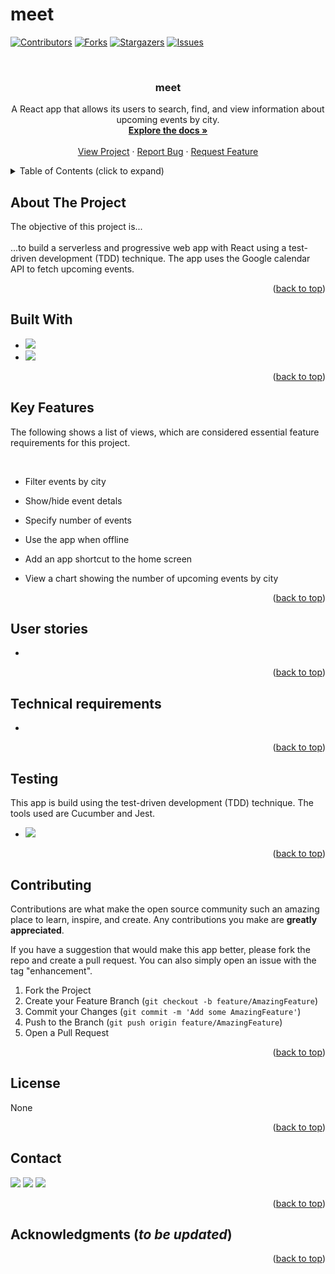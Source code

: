 # meet
<div id="top"></div>

[![Contributors][contributors-shield]][contributors-url]
[![Forks][forks-shield]][forks-url]
[![Stargazers][stars-shield]][stars-url]
[![Issues][issues-shield]](https://github.com/patricklemmer/meet/issues)
<!--[![MIT License][license-shield]][license-url]-->



<!-- PROJECT LOGO -->
<br />

<h3 align="center">meet</h3>

  <p align="center">
    A React app that allows its users to search, find, and view information about upcoming events by city.
    <br />
    <a href="[https://github.com/patricklemmer/meet/](https://github.com/patricklemmer/meet)"><strong>Explore the docs »</strong></a>
    <br />
    <br />
    <a href="https://github.com/patricklemmer/meet/">View Project</a>
    ·
    <a href="https://github.com/patricklemmer/meet/issues">Report Bug</a>
    ·
    <a href="https://github.com/patricklemmer/meet/issues">Request Feature</a>
  </p>
</div>



<!-- TABLE OF CONTENTS -->
<details>
  <summary>Table of Contents (click to expand)</summary><br>
  <ol>
    <li><a href="#about-the-project">About The Project</a></li>
    <li><a href="#built-with">Built With</a></li>
    <li><a href="#key-features">Key Features</a></li>
    <li><a href="#user-stories">User stories</a></li>
    <li><a href="#technical-requirements">Technical requirements</a></li>
    <li><a href="#contributing">Contributing</a></li>
    <li><a href="#license">License</a></li>
    <li><a href="#contact">Contact</a></li>
    <li><a href="#acknowledgments">Acknowledgments</a></li>
  </ol>
</details>



<!-- ABOUT THE PROJECT -->
## About The Project

<p>The objective of this project is...<br><br>...to build a serverless and progressive web app with React using a test-driven development (TDD) technique. The app uses the Google calendar API to fetch upcoming events.</p> 

<p align="right">(<a href="#top">back to top</a>)</p>


## Built With

* ![](https://img.shields.io/badge/React-20232A?style=for-the-badge&logo=react&logoColor=61DAFB)
* ![](https://img.shields.io/badge/Amazon_AWS-232F3E?style=for-the-badge&logo=amazon-aws&logoColor=white)


<p align="right">(<a href="#top">back to top</a>)</p>

## Key Features

<p>The following shows a list of views, which are considered essential feature requirements for this project.</p><br>

- Filter events by city

- Show/hide event detals

- Specify number of events

- Use the app when offline

- Add an app shortcut to the home screen

- View a chart showing the number of upcoming events by city


<p align="right">(<a href="#top">back to top</a>)</p>

<!-- User stories -->
## User stories

- 


<p align="right">(<a href="#top">back to top</a>)</p>


<!-- Technical requirements -->
## Technical requirements

- 


<p align="right">(<a href="#top">back to top</a>)</p>

<!-- Testing -->
## Testing

<p>This app is build using the test-driven development (TDD) technique. The tools used are Cucumber and Jest.</p>

* ![](https://img.shields.io/badge/Jest-323330?style=for-the-badge&logo=Jest&logoColor=white)


<p align="right">(<a href="#top">back to top</a>)</p>

<!-- CONTRIBUTING -->
## Contributing

Contributions are what make the open source community such an amazing place to learn, inspire, and create. Any contributions you make are **greatly appreciated**.

If you have a suggestion that would make this app better, please fork the repo and create a pull request. You can also simply open an issue with the tag "enhancement".

1. Fork the Project
2. Create your Feature Branch (`git checkout -b feature/AmazingFeature`)
3. Commit your Changes (`git commit -m 'Add some AmazingFeature'`)
4. Push to the Branch (`git push origin feature/AmazingFeature`)
5. Open a Pull Request

<p align="right">(<a href="#top">back to top</a>)</p>



<!-- LICENSE -->
## License

None

<p align="right">(<a href="#top">back to top</a>)</p>



<!-- CONTACT -->
## Contact

<a href="https://twitter.com/patrick_lemmer"><img src="https://img.shields.io/badge/Twitter-1DA1F2?style=for-the-badge&logo=twitter&logoColor=white"></a>
<a href="https://www.linkedin.com/in/patricklemmer/"><img src="https://img.shields.io/badge/LinkedIn-0077B5?style=for-the-badge&logo=linkedin&logoColor=white"></a>
<a href="mailto:patricklemmersa@gmail.com"><img src="https://img.shields.io/badge/Gmail-D14836?style=for-the-badge&logo=gmail&logoColor=white"></a>

<p align="right">(<a href="#top">back to top</a>)</p>



<!-- ACKNOWLEDGMENTS -->
## Acknowledgments (***to be updated***)

<!--
* [Pokemon icon set from GitHub, provided by @duiker101](https://github.com/duiker101/pokemon-type-svg-icons)
* [Bootstrap framework (v5.1.3) ](https://getbootstrap.com/)-->


<p align="right">(<a href="#top">back to top</a>)</p>



<!-- MARKDOWN LINKS & IMAGES -->
<!-- https://www.markdownguide.org/basic-syntax/#reference-style-links -->
[contributors-shield]: https://img.shields.io/github/contributors/github_username/repo_name.svg?style=for-the-badge
[contributors-url]: https://github.com/github_username/repo_name/graphs/contributors
[forks-shield]: https://img.shields.io/github/forks/github_username/repo_name.svg?style=for-the-badge
[forks-url]: https://github.com/github_username/repo_name/network/members
[stars-shield]: https://img.shields.io/github/stars/github_username/repo_name.svg?style=for-the-badge
[stars-url]: https://github.com/github_username/repo_name/stargazers
[issues-shield]: https://img.shields.io/github/issues/github_username/repo_name.svg?style=for-the-badge
[issues-url]: https://github.com/github_username/repo_name/issues
[license-shield]: https://img.shields.io/github/license/github_username/repo_name.svg?style=for-the-badge
[license-url]: https://github.com/github_username/repo_name/blob/master/LICENSE.txt
[linkedin-shield]: https://img.shields.io/badge/-LinkedIn-black.svg?style=for-the-badge&logo=linkedin&colorB=555
[linkedin-url]: https://linkedin.com/in/linkedin_username
[product-screenshot]: images/screenshot.png
